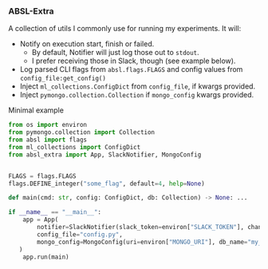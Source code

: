 ### ABSL-Extra

A collection of utils I commonly use for running my experiments.
It will:
- Notify on execution start, finish or failed.
  - By default, Notifier will just log those out to `stdout`.
  - I prefer receiving those in Slack, though (see example below).
- Log parsed CLI flags from `absl.flags.FLAGS` and config values from `config_file:get_config()`
- Inject `ml_collections.ConfigDict` from `config_file`, if kwargs provided.
- Inject `pymongo.collection.Collection` if `mongo_config` kwargs provided.

Minimal example
```python
from os import environ
from pymongo.collection import Collection
from absl import flags
from ml_collections import ConfigDict
from absl_extra import App, SlackNotifier, MongoConfig


FLAGS = flags.FLAGS
flags.DEFINE_integer("some_flag", default=4, help=None)

def main(cmd: str, config: ConfigDict, db: Collection) -> None: ...

if __name__ == "__main__":
    app = App(
        notifier=SlackNotifier(slack_token=environ["SLACK_TOKEN"], channel_id=environ["CHANNEL_ID"]),
        config_file="config.py",
        mongo_config=MongoConfig(uri=environ["MONGO_URI"], db_name="my_project", collection="experiment_1"),
   )
    app.run(main)
```
